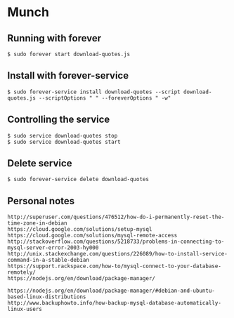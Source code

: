 # Munch


## Running with **forever**

	$ sudo forever start download-quotes.js

## Install with **forever-service**

	$ sudo forever-service install download-quotes --script download-quotes.js --scriptOptions " " --foreverOptions " -w"

## Controlling the service

	$ sudo service download-quotes stop
	$ sudo service download-quotes start

## Delete service
	$ sudo forever-service delete download-quotes

## Personal notes
	http://superuser.com/questions/476512/how-do-i-permanently-reset-the-time-zone-in-debian
	https://cloud.google.com/solutions/setup-mysql
	https://cloud.google.com/solutions/mysql-remote-access
	http://stackoverflow.com/questions/5218733/problems-in-connecting-to-mysql-server-error-2003-hy000
	http://unix.stackexchange.com/questions/226089/how-to-install-service-command-in-a-stable-debian
	https://support.rackspace.com/how-to/mysql-connect-to-your-database-remotely/
	https://nodejs.org/en/download/package-manager/

	https://nodejs.org/en/download/package-manager/#debian-and-ubuntu-based-linux-distributions
	http://www.backuphowto.info/how-backup-mysql-database-automatically-linux-users
